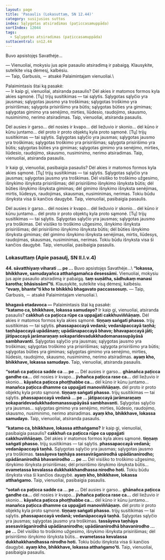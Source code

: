 ```yaml
---
layout: page
title: 'Pasaulis (Lokasuttaṃ, SN 12.44)'
category: susijusios suttos
index: Sąlygotas atsiradimas (paṭiccasamuppāda)
sortIndex: 12044
tags:
  - Sąlygotas atsiradimas (paṭiccasamuppāda)
suttacentral: sn12.44
---
```

Buvo apsistojęs Savathėje...

— Vienuoliai, mokysiu jus apie pasaulio atsiradimą ir pabaigą. Klausykite, sutelkite visą dėmesį, kalbėsiu.\
— Taip, Garbusis, － atsakė Palaimintajam vienuoliai.\

Palaimintasis štai ką pasakė:\
— Ir kaip gi, vienuoliai, atsiranda pasaulis? Dėl akies ir matomos formos kyla akies sąmonė. [Tų] trijų susitikimas — tai sąlytis. Sąlygotas sąlyčio yra jausmas; sąlygotas jausmo yra troškimas; sąlygotas troškimo yra prisirišimas; sąlygota prisirišimo yra būtis; sąlygotas būties yra gimimas; sąlygotas gimimo yra senėjimo, mirties, liūdesio, raudojimo, skausmo, nusiminimo, nerimo atsiradimas. Taip, vienuoliai, atsiranda pasaulis.

Dėl ausies ir garso… dėl nosies ir kvapo… dėl liežuvio ir skonio… dėl kūno ir kūnu juntamo… dėl proto ir proto objektų kyla proto sąmonė. [Tų] trijų susitikimas — tai sąlytis. Sąlygotas sąlyčio yra jausmas; sąlygotas jausmo yra troškimas; sąlygotas troškimo yra prisirišimas; sąlygota prisirišimo yra būtis; sąlygotas būties yra gimimas; sąlygotas gimimo yra senėjimo, mirties, liūdesio, raudojimo, skausmo, nusiminimo, nerimo atsiradimas. Taip, vienuoliai, atsiranda pasaulis.

Ir  kaip gi, vienuoliai, pasibaigia pasaulis? Dėl akies ir matomos formos kyla akies sąmonė. [Tų] trijų susitikimas — tai sąlytis. Sąlygotas sąlyčio yra jausmas; sąlygotas jausmo yra troškimas. Dėl visiško to troškimo užgesimo, išnykimo išnyksta prisirišimas; dėl prisirišimo išnykimo išnyksta būtis; dėl būties išnykimo išnyksta gimimas; dėl gimimo išnykimo išnyksta senėjimas, mirtis, liūdesys, raudojimas, skausmas, nusiminimas, nerimas.
Tokiu būdu išnyksta visa ši kančios daugybė. Taip, vienuoliai, pasibaigia pasaulis.

Dėl ausies ir garso… dėl nosies ir kvapo… dėl liežuvio ir skonio… dėl kūno ir kūnu juntamo… dėl proto ir proto objektų kyla proto sąmonė. [Tų] trijų susitikimas — tai sąlytis. Sąlygotas sąlyčio yra jausmas; sąlygotas jausmo yra troškimas. Dėl visiško to troškimo užgesimo, išnykimo išnyksta prisirišimas; dėl prisirišimo išnykimo išnyksta būtis; dėl būties išnykimo išnyksta gimimas; dėl gimimo išnykimo išnyksta senėjimas, mirtis, liūdesys, raudojimas, skausmas, nusiminimas, nerimas. Tokiu būdu išnyksta visa ši kančios daugybė. Taip, vienuoliai, pasibaigia pasaulis.



### Lokasuttaṃ (Apie pasaulį, SN II.I.v.4)

**44. sāvatthiyaṃ viharati ... pe ...** Buvo apsistojęs Savathėje...\ **“lokassa, bhikkhave, samudayañca atthaṅgamañca desessāmi.** Vienuoliai, mokysiu jus apie pasaulio atsiradimą ir pabaigą. **taṃ suṇātha, sādhukaṃ manasi karotha; bhāsissāmī”ti.** Klausykite, sutelkite visą dėmesį, kalbėsiu.\
**“evaṃ, bhante”ti kho te bhikkhū bhagavato paccassosuṃ.** — Taip, Garbusis, － atsakė Palaimintajam vienuoliai.\

**bhagavā etadavoca —** Palaimintasis štai ką pasakė:\
**“katamo ca, bhikkhave, lokassa samudayo?** Ir kaip gi, vienuoliai, atsiranda pasaulis? **cakkhuñ ca paṭicca rūpe ca uppajjati cakkhuviññāṇaṃ.** Dėl akies ir matomos formos kyla akies sąmonė. **tiṇṇaṃ saṅgati phasso.** trijų susitikimas — tai sąlytis. **phassapaccayā vedanā; vedanāpaccayā taṇhā; taṇhāpaccayā upādānaṃ; upādānapaccayā bhavo; bhavapaccayā jāti; jātipaccayā jarāmaraṇaṃ sokaparidevadukkhadomanassupāyāsā sambhavanti.** Sąlygotas sąlyčio yra jausmas; sąlygotas jausmo yra troškimas; sąlygotas troškimo yra prisirišimas; sąlygota prisirišimo yra būtis; sąlygotas būties yra gimimas; sąlygotas gimimo yra senėjimo, mirties, liūdesio, raudojimo, skausmo, nusiminimo, nerimo atsiradimas. **ayaṃ kho, bhikkhave, lokassa samudayo.** Taip, vienuoliai, atsiranda pasaulis.

**“sotañ ca paṭicca sadde ca ... pe ...** Dėl ausies ir garso… **ghānañca paṭicca gandhe ca...** dėl nosies ir kvapo… **jivhañca paṭicca rase ca...** dėl liežuvio ir skonio… **kāyañca paṭicca phoṭṭhabbe ca...** dėl kūno ir kūnu juntamo… **manañca paṭicca dhamme ca uppajjati manoviññāṇaṃ.** dėl proto ir proto objektų kyla proto sąmonė. **tiṇṇaṃ saṅgati phasso.** trijų susitikimas — tai sąlytis. **phassapaccayā vedanā ... pe ... jātipaccayā jarāmaraṇaṃ sokaparidevadukkhadomanassupāyāsā sambhavanti.** Sąlygotas sąlyčio yra jausmas... sąlygotas gimimo yra senėjimo, mirties, liūdesio, raudojimo, skausmo, nusiminimo, nerimo atsiradimas.  **ayaṃ kho, bhikkhave, lokassa samudayo.** Taip, vienuoliai, atsiranda pasaulis.

**“katamo ca, bhikkhave, lokassa atthaṅgamo?** Ir  kaip gi, vienuoliai, pasibaigia pasaulis? **cakkhuñ ca paṭicca rūpe ca uppajjati cakkhuviññāṇaṃ.** Dėl akies ir matomos formos kyla akies sąmonė. **tiṇṇaṃ saṅgati phasso.** trijų susitikimas — tai sąlytis.  **phassapaccayā vedanā; vedanāpaccayā taṇhā.** Sąlygotas sąlyčio yra jausmas; sąlygotas jausmo yra troškimas. **tassāyeva taṇhāya asesavirāganirodhā upādānanirodho; upādānanirodhā bhavanirodho ... pe ...** Dėl visiško to troškimo užgesimo, išnykimo išnyksta prisirišimas; dėl prisirišimo išnykimo išnyksta būtis... **evametassa kevalassa dukkhakkhandhassa nirodho hoti.** Tokiu būdu išnyksta visa ši kančios daugybė. **ayaṃ kho, bhikkhave, lokassa atthaṅgamo.** Taip, vienuoliai, pasibaigia pasaulis.

**“sotañ ca paṭicca sadde ca ... pe ...** Dėl ausies ir garso… **ghānañca paṭicca gandhe ca...** dėl nosies ir kvapo… **jivhañca paṭicca rase ca...** dėl liežuvio ir skonio… **kāyañca paṭicca phoṭṭhabbe ca...** dėl kūno ir kūnu juntamo… **manañca paṭicca dhamme ca uppajjati manoviññāṇaṃ.** dėl proto ir proto objektų kyla proto sąmonė. **tiṇṇaṃ saṅgati phasso.** trijų susitikimas — tai sąlytis. **phassapaccayā vedanā; vedanāpaccayā taṇhā.** Sąlygotas sąlyčio yra jausmas; sąlygotas jausmo yra troškimas. **tassāyeva taṇhāya asesavirāganirodhā upādānanirodho; upādānanirodhā bhavanirodho ... pe ...** Dėl visiško to troškimo užgesimo, išnykimo išnyksta prisirišimas; dėl prisirišimo išnykimo išnyksta būtis... **evametassa kevalassa dukkhakkhandhassa nirodho hoti.** Tokiu būdu išnyksta visa ši kančios daugybė. **ayaṃ kho, bhikkhave, lokassa atthaṅgamo'ti.** Taip, vienuoliai, pasibaigia pasaulis. 
